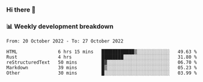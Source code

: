 ### Hi there 👋

### 📊 Weekly development breakdown
<!--START_SECTION:waka-->

```text
From: 20 October 2022 - To: 27 October 2022

HTML               6 hrs 15 mins   ████████████▒░░░░░░░░░░░░   49.63 %
Rust               4 hrs           ████████░░░░░░░░░░░░░░░░░   31.80 %
reStructuredText   50 mins         █▓░░░░░░░░░░░░░░░░░░░░░░░   06.70 %
Markdown           39 mins         █▒░░░░░░░░░░░░░░░░░░░░░░░   05.23 %
Other              30 mins         █░░░░░░░░░░░░░░░░░░░░░░░░   03.99 %
```

<!--END_SECTION:waka-->
